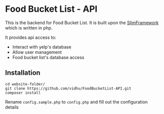 # Food Bucket List - API

This is the backend for Food Bucket List. It is built upon the [SlimFramework](https://github.com/slimphp/slim) which is written in php. 

It provides api access to:

  - Interact with yelp's database
  - Allow user management
  - Food bucket list's database access

## Installation
```
cd website-folder/
git clone https://github.com/vidhu/FoodBucketList-API.git
composer install
```
Rename `config.sample.php` to `config.php` and fill out the configuration details